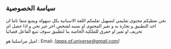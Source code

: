 سياسة الخصوصية
----------------

نحن نعطيكم محتوى تعليمي لتسهيل تعلمكم اللغة الاسبانية بكل سهولة
ويمنع منعا تاما ان اخد التطبيق و تجارة به و تغير المحتوى او نسبه لشخص اخر غير نحن و اذا حصل اي تحريف او تغير او خفرق للملكية الخاصة بنا لتطبيق سوف نتبع الفاعل قضائيا

اميل مراسلتنا هو :
Email: *[apps.of.universe@gmail.com]*  

